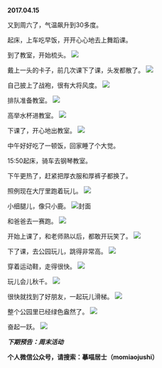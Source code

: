 
          
**2017.04.15**

又到周六了，气温飙升到30多度。

起床，上车吃早饭，开开心心地去上舞蹈课。

到了教室，开始梳头。
![](//upload-images.jianshu.io/upload_images/51001-f3c0a6db917f6767.jpg)


戴上一头的卡子，前几次课下了课，头发都散了。
![](//upload-images.jianshu.io/upload_images/51001-22dbcf26e9786ebd.jpg)


自己披上了战袍，很有大将风度。
![](//upload-images.jianshu.io/upload_images/51001-4a88e6f682c13ab1.jpg)


排队准备教室。
![](//upload-images.jianshu.io/upload_images/51001-612a890f1091ca96.jpg)


高举水杯进教室。
![](//upload-images.jianshu.io/upload_images/51001-5a6c00d5da410d13.jpg)


下课了，开心地出教室。
![](//upload-images.jianshu.io/upload_images/51001-330ebfeb64ca4486.jpg)


中午好好吃了一顿饭，回家睡了个大觉。

15:50起床，骑车去钢琴教室。

下午更热了，赶紧把厚衣服和厚裤子都换了。

照例现在大厅里跑着玩儿。
![](//upload-images.jianshu.io/upload_images/51001-46e69da97fd0cc24.jpg)


小细腿儿，像只小鹿。
![](//upload-images.jianshu.io/upload_images/51001-2663285ba45d1000.jpg)封面


和爸爸去一赛跑。
![](//upload-images.jianshu.io/upload_images/51001-2b07107879fad2e7.jpg)


开始上课了，和老师熟以后，都敢开玩笑了。
![](//upload-images.jianshu.io/upload_images/51001-eb488764982447b4.jpg)


下了课，去公园玩儿，跳得非常高。
![](//upload-images.jianshu.io/upload_images/51001-6e55d943a72809d7.jpg)


穿着运动鞋，走得很快。
![](//upload-images.jianshu.io/upload_images/51001-7004c287e9a239a3.jpg)


玩儿会儿秋千。
![](//upload-images.jianshu.io/upload_images/51001-17ab4c9c18e5233a.jpg)


很快就找到了好朋友，一起玩儿滑梯。
![](//upload-images.jianshu.io/upload_images/51001-560acbae2006fceb.jpg)


整个公园里已经绿色盎然了。
![](//upload-images.jianshu.io/upload_images/51001-00d0d62765ab3fcc.jpg)


奋起一跃。
![](//upload-images.jianshu.io/upload_images/51001-9d7d6dbd273696de.jpg)



***下期预告：周末活动***


**个人微信公众号，请搜索：摹喵居士（momiaojushi）**

        